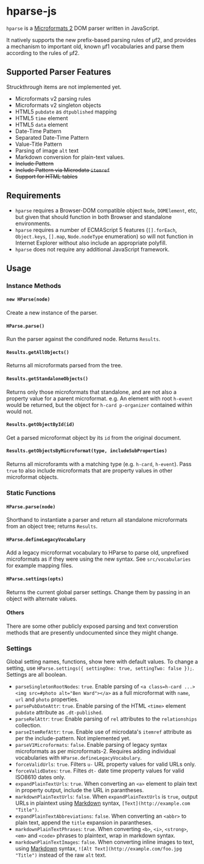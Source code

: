 # hparse-js

`hparse` is a [Microformats 2](http://microformats.org/wiki/microformats2) DOM parser written in JavaScript.

It natively supports the new prefix-based parsing rules of µf2, and provides a mechanism to
important old, known µf1 vocabularies and parse them according to the rules of µf2.

## Supported Parser Features

Struckthrough items are not implemented yet.

* Microformats v2 parsing rules
* Microformats v2 singleton objects
* HTML5 `pubdate` as `dtpublished` mapping
* HTML5 `time` element
* HTML5 `data` element
* Date-Time Pattern
* Separated Date-Time Pattern
* Value-Title Pattern
* Parsing of image `alt` text
* Markdown conversion for plain-text values.
* <del>Include Pattern</del>
* <del>Include Pattern via Microdata `itemref`</del>
* <del>Support for HTML tables</del>

## Requirements

* `hparse` requires a Browser-DOM compatible object `Node`, `DOMElement`, etc, but
given that should function in both Browser and standalone environments.
* `hparse` requires a number of ECMAScript 5 features (`[].forEach`, `Object.keys`, `[].map`, `Node.nodeType` enumeration) so will not function in Internet Explorer without also include an appropriate polyfill.
* `hparse` does not require any additional JavaScript framework.

## Usage

### Instance Methods

#### `new HParse(node)`

Create a new instance of the parser.

#### `HParse.parse()`

Run the parser against the condifured node. Returns `Results`.

#### `Results.getAllObjects()`

Returns all microformats parsed from the tree.

#### `Results.getStandaloneObjects()`

Returns only those microformats that standalone, and are not also a property value for a parent microformat. e.g. An element with root `h-event` would be returned, but the object for `h-card p-organizer` contained within would not.

#### `Results.getObjectById(id)`

Get a parsed microformat object by its `id` from the original document.

#### `Results.getObjectsByMicroformat(type, includeSubProperties)`

Returns all microforamts with a matching type (e.g. `h-card`, `h-event`). Pass `true` to also include microformats that are property values in other microformat objects.

### Static Functions

#### `HParse.parse(node)`

Shorthand to instantiate a parser and return all standalone microformats from an object tree; returns `Results`.

#### `HParse.defineLegacyVocabulary`

Add a legacy microformat vocabulary to HParse to parse old, unprefixed microformats as if they were using the new syntax. See `src/vocabularies` for example mapping files.

#### `HParse.settings(opts)`

Returns the current global parser settings. Change them by passing in an object with alternate values.

#### Others

There are some other publicly exposed parsing and text converstion methods that are presently undocumented since they might change.

### Settings

Global setting names, functions, show here with default values. To change a setting, use `HParse.settings({ settingOne: true, settingTwo: false });`. Settings are all boolean.

* `parseSingletonRootNodes`: `true`. Enable parsing of  `<a class=h-card ...><img src=#photo alt="Ben Ward"></a>` as a full microformat with `name`, `url` and `photo` properties.
* `parsePubDateAttr`: `true`. Enable parsing of the HTML `<time>` element `pubdate` attribute as `.dt-published`.
* `parseRelAttr`: `true`: Enable parsing of `rel` attributes to the `relationships` collection.
* `parseItemRefAttr`: `true`. Enable use of microdata's `itemref` attribute as per the include-pattern. Not implemented yet.
* `parseV1Microformats`: `false`. Enable parsing of legacy syntax microformats as per microformats-2. Requires adding individual vocabularies with `HParse.defineLegacyVocabulary`.
* `forceValidUrls`: `true`. Filters `u-` URL property values for valid URLs only.
* `forceValidDates`: `true`. Filtes `dt-` date time property values for valid ISO8610 dates only.
* `expandPlainTextUrls`: `true`. When converting an `<a>` element to plain text in property output, include the URL in parantheses.
* `markdownPlainTextUrls`: `false`. When `expandPlainTextUrls` is `true`, output URLs in plaintext using [Markdown](http://daringfireball.net/projects/markdown/) syntax, `[Text](http://example.com "Title")`.
* `expandPlainTextAbbreviations`: `false`. When converting an `<abbr>` to plain text, append the `title` expansion in parantheses.
* `markdownPlainTextPhrases`: `true`. When converting `<b>`, `<i>`, `<strong>`, `<em>` and `<code>` phrases to plaintext, wrap in markdown syntax.
* `markdownPlainTextImages`: `false`. When converting inline images to text, using [Markdown](http://daringfireball.net/projects/markdown/) syntax, `![Alt Text](http://example.com/foo.jpg "Title")` instead of the raw `alt` text.


